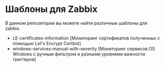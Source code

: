 # Шаблоны для Zabbix
В данном репозитории вы можете найти различные шаблоны для zabbix.
 - LE-certificates-information [Мониторинг сертификатов полученных с помощью Let's Encrypt Certbot]
 - windows-services-manual-with-severity [Мониторинг сервисов OS Windows с ручным фильтром и разными уровнями важности триггеров]
